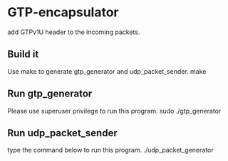 # GTP-encapsulator
add GTPv1U header to the incoming packets.
## Build it
Use make to generate gtp_generator and udp_packet_sender.
    make
## Run gtp_generator
Please use superuser privilege to run this program.
    sudo ./gtp_generator
## Run udp_packet_sender
type the command below to run this program.
    ./udp_packet_generator
